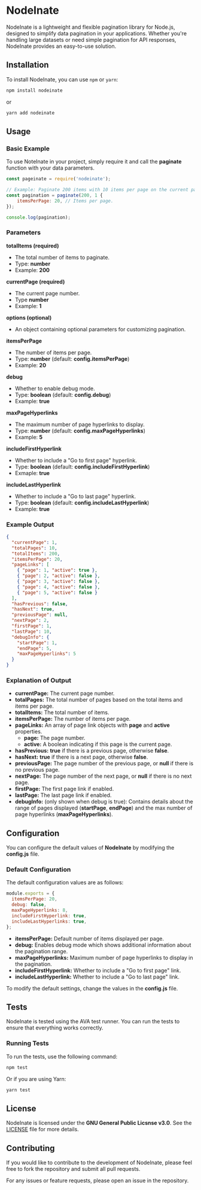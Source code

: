 # NodeInate

NodeInate is a lightweight and flexible pagination library for Node.js, designed to simplify data pagination in your applications. Whether you're handling large datasets or need simple pagination for API responses, NodeInate provides an easy-to-use solution.

## Installation

To install NodeInate, you can use `npm` or `yarn`:

```bash
npm install nodeinate
```

or

```bash
yarn add nodeinate
```

## Usage
### Basic Example
To use NoteInate in your project, simply require it and call the __paginate__ function with your data parameters.

```javascript
const pageinate = require('nodeinate');

// Example: Paginate 200 items with 10 items per page on the current page 1.
const pagination = paginate(200, 1 {
    itemsPerPage: 20, // Items per page.
});

console.log(pagination);
```

### Parameters
__totalItems (required)__
* The total number of items to paginate.
* Type: __number__
* Example: __200__

__currentPage (required)__
* The current page number.
* Type __number__
* Example: __1__

__options (optional)__
* An object containing optional parameters for customizing pagination.

__itemsPerPage__
* The number of items per page.
* Type: __number__ (default: __config.itemsPerPage__)
* Example: __20__

__debug__
* Whether to enable debug mode.
* Type: __boolean__ (default: __config.debug__)
* Example: __true__

__maxPageHyperlinks__
* The maximum number of page hyperlinks to display.
* Type: __number__ (default: __config.maxPageHyperlinks__)
* Example: __5__

__includeFirstHyperlink__
* Whether to include a "Go to first page" hyperlink.
* Type: __boolean__ (default: __config.includeFirstHyperlink__)
* Exmaple: __true__

__includeLastHyperlink__
* Whether to include a "Go to last page" hyperlink.
* Type: __boolean__ (default: __config.includeLastHyperlink__)
* Example: __true__

### Example Output
```json
{
  "currentPage": 1,
  "totalPages": 10,
  "totalItems": 200,
  "itemsPerPage": 20,
  "pageLinks": [
    { "page": 1, "active": true },
    { "page": 2, "active": false },
    { "page": 3, "active": false },
    { "page": 4, "active": false },
    { "page": 5, "active": false }
  ],
  "hasPrevious": false,
  "hasNext": true,
  "previousPage": null,
  "nextPage": 2,
  "firstPage": 1,
  "lastPage": 10,
  "debugInfo": {
    "startPage": 1,
    "endPage": 5,
    "maxPageHyperlinks": 5
  }
}
```

### Explanation of Output
* __currentPage:__ The current page number.
* __totalPages:__ The total number of pages based on the total items and items per page.
* __totalItems:__ The total number of items.
* __itemsPerPage:__ The number of items per page.
* __pageLinks:__ An array of page link objects with __page__ and __active__ properties.
    * __page:__ The page number.
    * __active:__ A boolean indicating if this page is the current page.
* __hasPrevious:__ __true__ if there is a previous page, otherwise __false__.
* __hasNext:__ __true__ if there is a next page, otherwise __false__.
* __previousPage:__ The page number of the previous page, or __null__ if there is no previous page.
* __nextPage:__ The page number of the next page, or __null__ if there is no next page.
* __firstPage:__ The first page link if enabled.
* __lastPage:__ The last page link if enabled.
* __debugInfo:__ (only shown when debug is true): Contains details about the range of pages displayed (__startPage__, __endPage__) and the max number of page hyperlinks (__maxPageHyperlinks__).

## Configuration
You can configure the default values of __NodeInate__ by modifying the __config.js__ file.

### Default Configuration
The default configuration values are as follows:

```javascript
module.exports = {
  itemsPerPage: 20,
  debug: false,
  maxPageHyperlinks: 8,
  includeFirstHyperlink: true,
  includeLastHyperlinks: true,
};
```

* __itemsPerPage:__ Default number of items displayed per page.
* __debug:__ Enables debug mode which shows additional information about the pagination range.
* __maxPageHyperlinks:__ Maximum number of page hyperlinks to display in the pagination.
* __includeFirstHyperlink:__ Whether to include a "Go to first page" link.
* __includeLastHyperlink:__ Whether to include a "Go to last page" link.

To modify the default settings, change the values in the __config.js__ file.

## Tests
NodeInate is tested using the AVA test runner. You can run the tests to ensure that everything works correctly.

### Running Tests
To run the tests, use the following command:

```bash
npm test
```

Or if you are using Yarn:

```bash
yarn test
```

## License
NodeInate is licensed under the __GNU General Public Licsnse v3.0__.
See the [LICENSE](./LICENSE) file for more details.

## Contributing
If you would like to contribute to the development of NodeInate, please feel free to fork the repository and submit all pull requests.

For any issues or feature requests, please open an issue in the repository.